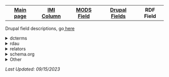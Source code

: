 <!DOCTYPE html>
<html>
<body>
<table style="width:100%">
  <tr>
    <th><a href="index.md">Main page</a></th>
	<th><a href="IMI.md">IMI Column</a></th>
    <th><a href="MODS.md">MODS Field</a></th>
	<th><a href="DrupalFields.md">Drupal Fields</a></th>
    <th>RDF Field</th>
  </tr>
<table>

<p>Drupal field descriptions, go<a href="DrupalFields.md"> here</a></p>	

<details>
<summary>dcterms</summary>
	<li><a href="rdf.dcterms.abstract.md">dcterms:abstract</a></li>
	<li><a href="rdf.dcterms.alternative.md">dcterms:alternative</a></li>
	<li><a href="rdf.dcterms.description.md">dcterms:description</a></li>
	<li><a href="rdf.dcterms.date.md">dcterms:date</a></li>
	<li><a href="rdf.dcterms.created.md">dcterms:created</a></li>
	<li><a href="rdf.dcterms.extent.md">dcterms:extent</a></li>
	<li><a href="rdf.dcterms.type.md">dcterms:type</a></li>
</details>
<details>
<summary>rdau</summary>
	<li><a href="rdf.rdau.p60451.md">rdau:P60451</a></li>
	<li><a href="rdf.rdau.p60496.md">rdau:P60496</a></li>
	<li><a href="rdf.rdau.p60527.md">rdau:P60527</a></li>
	<li><a href="rdf.rdau.p60919.md">rdau:P60919</a></li>
</details>
<details>
<summary>relators</summary>
	<li></li>
</details>
<details>
<summary>schema.org</summary>
	<li><a href="rdf.schema.availabilityStarts.md">schema:availabilityStarts</a></li>
	<li><a href="rdf.schema.url.md">schema:url</a></li>
</details>
<details>
<summary>Other</summary>
</details>

<p><i>Last Updated: 09/15/2023</p>
</dl>
</html>
